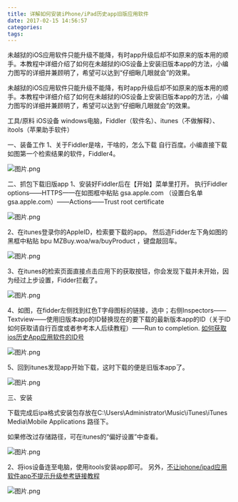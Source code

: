 ```yaml
---
title: 详解如何安装iPhone/iPad历史app旧版应用软件
date: 2017-02-15 14:56:57
categories:
tags:
---
```

未越狱的iOS应用软件只能升级不能降，有时app升级后却不如原来的版本用的顺手。本教程中详细介绍了如何在未越狱的iOS设备上安装旧版本app的方法，小编力图写的详细并兼顾明了，希望可以达到“仔细瞅几眼就会”的效果。
<!-- more -->

   未越狱的iOS应用软件只能升级不能降，有时app升级后却不如原来的版本用的顺手。本教程中详细介绍了如何在未越狱的iOS设备上安装旧版本app的方法，小编力图写的详细并兼顾明了，希望可以达到“仔细瞅几眼就会”的效果。

工具/原料
    iOS设备
    windows电脑，Fiddler（软件名）、itunes（不做解释）、itools（苹果助手软件）

一、装备工作
1、关于Fiddler是啥，干啥的，怎么下载 自行百度。小编直接下载如图第一个检索结果的软件，Fiddler4。

![图片.png](http://upload-images.jianshu.io/upload_images/977602-731ec7003ed7298b.png?imageMogr2/auto-orient/strip%7CimageView2/2/w/1240)

二、抓包下载旧版app
1、安装好Fiddler后在【开始】菜单里打开。
执行Fiddler options——HTTPS——在如图框中粘贴 gsa.apple.com （设置白名单gsa.apple.com）——Actions——Trust root certificate

![图片.png](http://upload-images.jianshu.io/upload_images/977602-cb5996c72e1d899e.png?imageMogr2/auto-orient/strip%7CimageView2/2/w/1240)

2、在itunes登录你的AppleID，检索要下载的app。
然后造Fidder左下角如图的黑框中粘贴 bpu MZBuy.woa/wa/buyProduct ，键盘敲回车。

![图片.png](http://upload-images.jianshu.io/upload_images/977602-a9ea865117e0fba4.png?imageMogr2/auto-orient/strip%7CimageView2/2/w/1240)

3、在itunes的检索页面直接点击应用下的获取按钮，你会发现下载并未开始，因为经过上步设置，Fidder拦截了。

![图片.png](http://upload-images.jianshu.io/upload_images/977602-5a4f41dbc68f3d9f.png?imageMogr2/auto-orient/strip%7CimageView2/2/w/1240)

4、如图，在fidder左侧找到红色T字母图标的链接，选中；右侧Inspectors——Textview——使用旧版本app的ID替换现在的要下载的最新版本app的ID（关于ID如何获取请自行百度或者参考本人后续教程）——Run to completion.
[如何获取ios历史App应用软件的ID号
](http://jingyan.baidu.com/article/7908e85ca24a29af481ad2ef.html)

![图片.png](http://upload-images.jianshu.io/upload_images/977602-57216b8b5d57ac07.png?imageMogr2/auto-orient/strip%7CimageView2/2/w/1240)

5、回到itunes发现app开始下载，这时下载的便是旧版本app了。

![图片.png](http://upload-images.jianshu.io/upload_images/977602-ce9188bd7a034576.png?imageMogr2/auto-orient/strip%7CimageView2/2/w/1240)

 三、安装

下载完成后ipa格式安装包存放在C:\Users\Administrator\Music\iTunes\iTunes Media\Mobile Applications 路径下。

如果修改过存储路径，可在itunes的“偏好设置”中查看。

![图片.png](http://upload-images.jianshu.io/upload_images/977602-b97924fdc35dca46.png?imageMogr2/auto-orient/strip%7CimageView2/2/w/1240)

2、将ios设备连至电脑，使用itools安装app即可。
另外，[不让iphone/ipad应用软件app不提示升级参考链接教程](http://jingyan.baidu.com/article/6dad50751e0411a123e36efb.html)


![图片.png](http://upload-images.jianshu.io/upload_images/977602-3624a23741e61d84.png?imageMogr2/auto-orient/strip%7CimageView2/2/w/1240)

